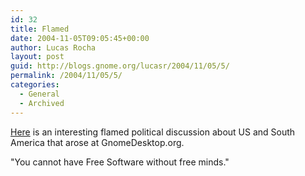 ```yaml
---
id: 32
title: Flamed
date: 2004-11-05T09:05:45+00:00
author: Lucas Rocha
layout: post
guid: http://blogs.gnome.org/lucasr/2004/11/05/5/
permalink: /2004/11/05/5/
categories:
  - General
  - Archived
---
```

[Here](http://gnomedesktop.org/node/2022#comment) is an interesting flamed
political discussion about US and South America that arose at GnomeDesktop.org.

"You cannot have Free Software without free minds."
